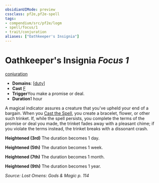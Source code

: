 ```yaml
---
obsidianUIMode: preview
cssclass: pf2e,pf2e-spell
tags:
- compendium/src/pf2e/logm
- spell/focus/1
- trait/conjuration
aliases: ["Oathkeeper's Insignia"]
---
```

# Oathkeeper's Insignia *Focus 1*   
[conjuration](../../rules/traits/conjuration.md)  

- **Domains**: [[duty](../setting/domains.md#Duty)]
- **Cast** [F](../../rules/core-rulebook/chapter-9-playing-the-game.md#Actions "Free Action") 
- **Trigger**You make a promise or deal.
- **Duration**1 hour

A magical indicator assures a creature that you've upheld your end of a bargain. When you [Cast the Spell](../../rules/actions/cast-a-spell.md), you create a bracelet, flower, or other such trinket. If, while the spell persists, you complete the terms of the promise or deal you made, the trinket fades away with a pleasant chime; if you violate the terms instead, the trinket breaks with a dissonant crash.

**Heightened (3rd)** The duration becomes 1 day.

**Heightened (5th)** The duration becomes 1 week.

**Heightened (7th)** The duration becomes 1 month.

**Heightened (9th)** The duration becomes 1 year.

*Source: Lost Omens: Gods & Magic p. 114*